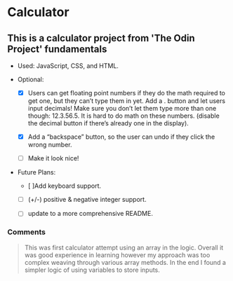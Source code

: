 # Calculator

## This is a calculator project from 'The Odin Project' fundamentals

- Used: JavaScript, CSS, and HTML.

- Optional:

  - [x] Users can get floating point numbers if they do the math required to get one, but they can’t type them in yet. Add a . button and let users input decimals! Make sure you don’t let them type more than one though: 12.3.56.5. It is hard to do math on these numbers. (disable the decimal button if there’s already one in the display).

  - [x] Add a “backspace” button, so the user can undo if they click the wrong number.

  - [ ] Make it look nice!

- Future Plans:

  - [ ]Add keyboard support.

  - [ ] (+/-) positive & negative integer support.

  - [ ] update to a more comprehensive README.

### Comments

> This was first calculator attempt using an array in the logic. Overall it was good experience in learning however my approach was too complex weaving through various array methods. In the end I found a simpler logic of using variables to store inputs.
